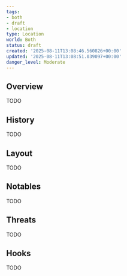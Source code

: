 ```yaml
---
tags:
- both
- draft
- location
type: Location
world: Both
status: draft
created: '2025-08-11T13:08:46.560826+00:00'
updated: '2025-08-11T13:08:51.039097+00:00'
danger_level: Moderate
---
```



## Overview

TODO
## History

TODO
## Layout

TODO
## Notables

TODO
## Threats

TODO
## Hooks

TODO
